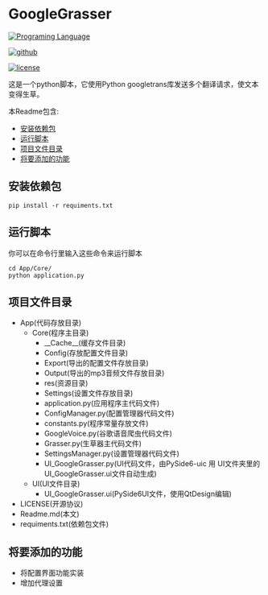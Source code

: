 # GoogleGrasser

[![Programing Language](https://img.shields.io/badge/Programing%20Language-Python-brightgreen)](https://www.python.org/)

[![github](https://img.shields.io/badge/github-superjavascrip-brightgreen.svg)](https://github.com/superjavascrip)

[![license](https://img.shields.io/github/license/superjavascrip/GoogleGrasser?color=greeb)](https://www.gnu.org/licenses/gpl-3.0.html)

这是一个python脚本，它使用Python googletrans库发送多个翻译请求，使文本变得生草。


本Readme包含:

* [安装依赖包](#安装依赖包)
* [运行脚本](#运行脚本)
* [项目文件目录](#项目文件目录)
* [将要添加的功能](#将要添加的功能)

## 安装依赖包

```shell
pip install -r requiments.txt
```

## 运行脚本

你可以在命令行里输入这些命令来运行脚本

```shell
cd App/Core/
python application.py
```

## 项目文件目录

* App(代码存放目录)
    - Core(程序主目录)
        + \_\_Cache__(缓存文件目录)
        + Config(存放配置文件目录)
        + Export(导出的配置文件存放目录)
        + Output(导出的mp3音频文件存放目录)
        + res(资源目录)
        + Settings(设置文件存放目录)
        + application.py(应用程序主代码文件)
        + ConfigManager.py(配置管理器代码文件)
        + constants.py(程序常量存放文件)
        + GoogleVoice.py(谷歌语音爬虫代码文件)
        + Grasser.py(生草器主代码文件)
        + SettingsManager.py(设置管理器代码文件)
        + UI_GoogleGrasser.py(UI代码文件，由PySide6-uic 用 UI文件夹里的UI_GoogleGrasser.ui文件自动生成)
    - UI(UI文件目录)
        + UI_GoogleGrasser.ui(PySide6UI文件，使用QtDesign编辑)
* LICENSE(开源协议)
* Readme.md(本文)
* requiments.txt(依赖包文件)

## 将要添加的功能

* 将配置界面功能实装
* 增加代理设置